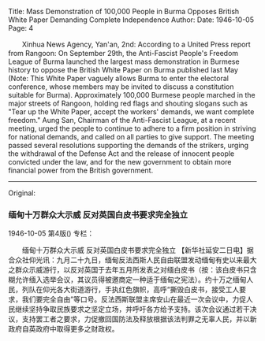 Title: Mass Demonstration of 100,000 People in Burma Opposes British White Paper Demanding Complete Independence
Author:
Date: 1946-10-05
Page: 4

　　Xinhua News Agency, Yan'an, 2nd: According to a United Press report from Rangoon: On September 29th, the Anti-Fascist People's Freedom League of Burma launched the largest mass demonstration in Burmese history to oppose the British White Paper on Burma published last May (Note: This White Paper vaguely allows Burma to enter the electoral conference, whose members may be invited to discuss a constitution suitable for Burma). Approximately 100,000 Burmese people marched in the major streets of Rangoon, holding red flags and shouting slogans such as "Tear up the White Paper, accept the workers' demands, we want complete freedom." Aung San, Chairman of the Anti-Fascist League, at a recent meeting, urged the people to continue to adhere to a firm position in striving for national demands, and called on all parties to give support. The meeting passed several resolutions supporting the demands of the strikers, urging the withdrawal of the Defense Act and the release of innocent people convicted under the law, and for the new government to obtain more financial power from the British government.



<hr /> 

Original: 


### 缅甸十万群众大示威  反对英国白皮书要求完全独立

1946-10-05
第4版()
专栏：

　　缅甸十万群众大示威
    反对英国白皮书要求完全独立
    【新华社延安二日电】据合众社仰光讯：九月二十九日，缅甸反法西斯人民自由联盟发动缅甸有史以来最大之群众示威游行，以反对英国于去年五月所发表之对缅白皮书（按：该白皮书只含糊允许缅入选举会议，其议员得被邀商定一种适于缅甸之宪法）。约十万之缅甸人民，列队在仰光各大街道游行，手执红色旗帜，高呼“撕毁白皮书，接受工人要求，我们要完全自由”等口号。反法西斯联盟主席安山在最近一次会议中，力促人民继续坚持争取民族要求之坚定立场，并呼吁各方给予支持。该次会议通过若干决议，支持罢工者之要求，力促撤回国防法及释放根据该法判罪之无辜人民，并以新政府自英政府中取得更多之财政权。

